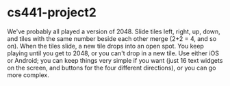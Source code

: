 # cs441-project2
We've probably all played a version of 2048. Slide tiles left, right, up, down, and tiles with the same number beside each other merge (2+2 = 4, and so on). When the tiles slide, a new tile drops into an open spot. You keep playing until you get to 2048, or you can't drop in a new tile. Use either iOS or Android; you can keep things very simple if you want (just 16 text widgets on the screen, and buttons for the four different directions), or you can go more complex.
